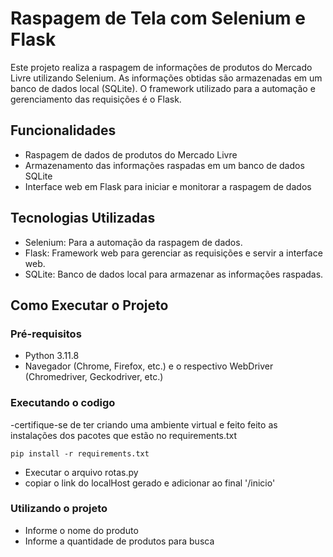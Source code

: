 # Raspagem de Tela com Selenium e Flask

Este projeto realiza a raspagem de informações de produtos do Mercado Livre utilizando Selenium. As informações obtidas são armazenadas em um banco de dados local (SQLite). O framework utilizado para a automação e gerenciamento das requisições é o Flask.

## Funcionalidades

- Raspagem de dados de produtos do Mercado Livre
- Armazenamento das informações raspadas em um banco de dados SQLite
- Interface web em Flask para iniciar e monitorar a raspagem de dados

## Tecnologias Utilizadas

- Selenium: Para a automação da raspagem de dados.
- Flask: Framework web para gerenciar as requisições e servir a interface web.
- SQLite: Banco de dados local para armazenar as informações raspadas.

## Como Executar o Projeto

### Pré-requisitos

- Python 3.11.8
- Navegador (Chrome, Firefox, etc.) e o respectivo WebDriver (Chromedriver, Geckodriver, etc.)

### Executando o codigo 
-certifique-se de ter criando uma ambiente virtual e feito feito as instalações dos pacotes que estão no requirements.txt
```
pip install -r requirements.txt
```
- Executar o arquivo rotas.py
- copiar o link do localHost gerado e adicionar ao final '/inicio'

### Utilizando o projeto 
- Informe o nome do produto 
- Informe a quantidade de produtos para busca
